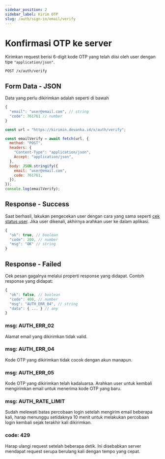 ```yaml
---
sidebar_position: 2
sidebar_label: Kirim OTP
slug: /auth/sign-in/email/verify
---
```


# Konfirmasi OTP ke server

Kirimkan request berisi 6-digit kode OTP yang telah diisi oleh user dengan tipe `"application/json"`.

```shell title='HTTP(S)'
POST /x/auth/verify
```

## Form Data - JSON

Data yang perlu dikirimkan adalah seperti di bawah

```javascript
{
  "email": "user@email.com", // string
  "code": 761761 // number
}
```

```javascript
const url = "https://kirimin.devanka.id/x/auth/verify";

const emailVerify = await fetch(url, {
  method: "POST",
  headers: {
    "Content-Type": "application/json",
    Accept: "application/json",
  },
  body: JSON.stringify({
    email: "user@email.com",
    code: 761761,
  }),
});
console.log(emailVerify);
```

## Response - Success

Saat berhasil, lakukan pengecekan user dengan cara yang sama seperti [cek status user](/auth/is-user). Jika user dikenali, akhirnya arahkan user ke dalam aplikasi.

```javascript
{
  "ok": true, // boolean
  "code": 200, // number
  "msg": "OK" // string
}
```

## Response - Failed

Cek pesan gagalnya melalui properti response yang didapat. Contoh response yang didapat:

```javascript
{
  "ok": false, // boolean
  "code": 400, // number
  "msg": "AUTH_ERR_04", // string
  "data": { ... } // any
}
```

### msg: AUTH_ERR_02

Alamat email yang dikirimkan tidak valid.

### msg: AUTH_ERR_04

Kode OTP yang dikirimkan tidak cocok dengan akun manapun.

### msg: AUTH_ERR_05

Kode OTP yang dikirimkan telah kadaluarsa. Arahkan user untuk kembali mengirimkan email untuk menerima kode OTP yang baru.

### msg: AUTH_RATE_LIMIT

Sudah melewati batas percobaan login setelah mengirim email beberapa kali, harap menunggu setidaknya 10 menit untuk melakukan percobaan login kembali sejak terakhir kali dikirimkan.

### code: 429

Harap ulangi request setelah beberapa detik. Ini disebabkan server mendapat request serupa berulang kali dengan tempo yang cepat.
